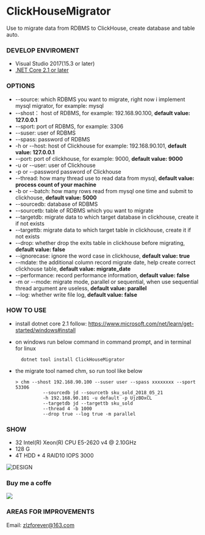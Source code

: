# ClickHouseMigrator

Use to migrate data from RDBMS to ClickHouse, create database and table auto.

### DEVELOP ENVIROMENT

- Visual Studio 2017(15.3 or later)
- [.NET Core 2.1 or later](https://www.microsoft.com/net/download/windows)

### OPTIONS

+ --source: which RDBMS you want to migrate, right now i implement mysql migrator, for example: mysql
+ --shost： host of RDBMS, for example: 192.168.90.100, **default value: 127.0.0.1**
+ --sport: port of RDBMS, for example: 3306
+ --suser: user of RDBMS
+ --spass: password of RDBMS
+ -h or --host: host of Clickhouse for example: 192.168.90.101, **default value: 127.0.0.1**
+ --port: port of clickhouse, for example: 9000, **default value: 9000**
+ -u or --user: user of Clickhouse
+ -p or --password password of Clickhouse
+ --thread: how many thread use to read data from mysql, **default value: process count of your machine**
+ -b or --batch: how many rows read from mysql one time and submit to clickhouse, **default value: 5000**
+ --sourcedb: database of RDBMS
+ --sourcetb: table of RDBMS which you want to migrate
+ --targetdb: migrate data to which target database in clickhouse, create it if not exists
+ --targettb: migrate data to which target table in clickhouse, create it if not exists
+ --drop: whether drop the exits table in clickhouse before migrating, **default value: false**
+ --ignorecase: ignore the word case in clickhouse, **default value: true**
+ --mdate: the additional column record migrate date, help create correct clickhouse table, **default value: migrate_date**
+ --performance: record performance information, **default value: false**
+ -m or --mode: migrate mode, parallel or sequential, when use sequential thread argument are useless, **default value: parallel**
+ --log: whether write file log, **default value: false**

### HOW TO USE

- install dotnet core 2.1 follow: https://www.microsoft.com/net/learn/get-started/windows#install
- on windows run below command in command prompt, and in terminal for linux

        dotnet tool install ClickHouseMigrator

- the migrate tool named chm, so run tool like below

      > chm --shost 192.168.90.100 --suser user --spass xxxxxxxx --sport 53306
				--sourcedb jd --sourcetb sku_sold_2018_05_21
				-h 192.168.90.101 -u default -p UjzBOxCL
				--targetdb jd --targettb sku_sold
				--thread 4 -b 1000
				--drop true --log true -m parallel


### SHOW

* 32  Intel(R) Xeon(R) CPU E5-2620 v4 @ 2.10GHz
* 128 G
* 4T HDD * 4 RAID10 IOPS 3000

![DESIGN](https://github.com/zlzforever/ClickHouseMigrator/raw/master/images/example.png?raw=true)

### Buy me a coffe

![](https://github.com/zlzforever/DotnetSpiderPictures/raw/master/pay.png)

### AREAS FOR IMPROVEMENTS

Email: zlzforever@163.com
